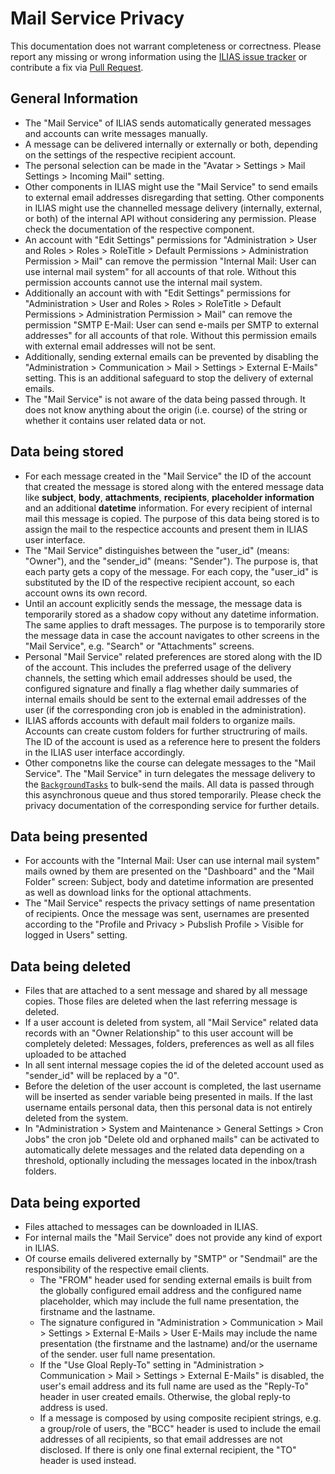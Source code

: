 # Mail Service Privacy

This documentation does not warrant completeness or correctness. Please report any
missing or wrong information using the [ILIAS issue tracker](https://mantis.ilias.de)
or contribute a fix via [Pull Request](docs/development/contributing.md#pull-request-to-the-repositories).

## General Information

- The "Mail Service" of ILIAS sends automatically generated messages and accounts can write messages manually.
- A message can be delivered internally or externally or both, depending on the settings of the respective recipient account.
- The personal selection can be made in the "Avatar > Settings > Mail Settings > Incoming Mail" setting.
- Other components in ILIAS might use the "Mail Service" to send emails to external email addresses disregarding
  that setting. Other components in ILIAS might use the channelled message delivery (internally, external, or both)
  of the internal API without considering any permission. Please check the documentation of the respective component.
- An account with "Edit Settings" permissions for "Administration > User and Roles >
  Roles > RoleTitle > Default Permissions > Administration Permission > Mail" can remove the
  permission "Internal Mail: User can use internal mail system" for all accounts of that role. Without
  this permission accounts cannot use the internal mail system.
- Additionally an account with with "Edit Settings" permissions for "Administration > User and Roles >
  Roles > RoleTitle > Default Permissions > Administration Permission > Mail" can remove the permission
  "SMTP E-Mail: User can send e-mails per SMTP to external addresses" for all accounts of that role. Without this
  permission emails with external email addresses will not be sent.
- Additionally, sending external emails can be prevented by disabling the
  "Administration > Communication > Mail > Settings > External E-Mails" setting. This is an additional safeguard
  to stop the delivery of external emails.
- The "Mail Service" is not aware of the data being passed through. It does not know anything about the
  origin (i.e. course) of the string or whether it contains user related data or not.

## Data being stored

- For each message created in the "Mail Service" the ID of the account that created the message is stored
  along with the entered message data like **subject**, **body**, **attachments**, **recipients**,
  **placeholder information** and an additional **datetime** information. For every recipient of internal mail this
  message is copied. The purpose of this data being stored is to assign the mail to the respectice accounts and present
  them in ILIAS user interface.
- The "Mail Service" distinguishes between the "user_id" (means: "Owner"), and the "sender_id" (means: "Sender"). The
  purpose is, that each party gets a copy of the message. For each copy, the "user_id" is substituted by the ID of the
  respective recipient account, so each account owns its own record.
- Until an account explicitly sends the message, the message data is temporarily stored as a shadow copy
  without any datetime information. The same applies to draft messages.
  The purpose is to temporarily store the message data in case the account navigates to other screens in
  the "Mail Service", e.g. "Search" or "Attachments" screens.
- Personal "Mail Service" related preferences are stored along with the ID of the account. This includes the
  preferred usage of the delivery channels, the setting which email addresses should be used, the configured signature 
  and finally a flag whether daily summaries of internal emails should be sent to
  the external email addresses of the user (if the corresponding cron job is enabled in the administration).
- ILIAS affords accounts with default mail folders to organize mails. Accounts can create custom folders for
  further structruring of mails. The ID of the account is used as a reference here to present the folders in the ILIAS
  user interface accordingly.
- Other componetns like the course can delegate messages to the "Mail Service". The "Mail Service" in turn
  delegates the message delivery to the [`BackgroundTasks`](../../src/BackgroundTasks/README.md) to bulk-send
  the mails. All data is passed through this asynchronous queue and thus stored temporarily.
  Please check the privacy documentation of the corresponding service for further details.

## Data being presented

- For accounts with the "Internal Mail: User can use internal mail system" mails owned by them are presented
  on the "Dashboard" and the "Mail Folder" screen: Subject, body and datetime information are presented as well
  as download links for the optional attachments.
- The "Mail Service" respects the privacy settings of name presentation of recipients. Once the message was sent, usernames
  are presented according to the "Profile and Privacy > Pubslish Profile > Visible for logged in Users" setting.

## Data being deleted

- Files that are attached to a sent message and shared by all message copies. Those files are deleted when the
  last referring message is deleted.
- If a user account is deleted from system, all "Mail Service" related data records with an "Owner Relationship" to this
  user account will be completely deleted: Messages, folders, preferences as well as all files uploaded to be attached
- In all sent internal message copies the id of the deleted account used as "sender_id" will be replaced by a "0".
- Before the deletion of the user account is completed, the last username will be inserted as sender variable
  being presented in mails. If the last username entails personal data, then this personal data is not entirely deleted
  from the system.
- In "Administration > System and Maintenance > General Settings > Cron Jobs" the cron job
  "Delete old and orphaned mails" can be activated to automatically delete messages and the related data depending
  on a threshold, optionally including the messages located in the inbox/trash folders.

## Data being exported

- Files attached to messages can be downloaded in ILIAS.
- For internal mails the "Mail Service" does not provide any kind of export in ILIAS.
- Of course emails delivered externally by "SMTP" or "Sendmail" are the responsibility of the respective email clients.
  - The "FROM" header used for sending external emails is built from the globally configured
  email address and the configured name placeholder, which may include the full name presentation, the firstname and the lastname.
  - The signature configured in "Administration > Communication > Mail > Settings > External E-Mails > User E-Mails may include the name presentation (the firstname and the lastname) and/or the username of the sender.
    user full name presentation.
  - If the "Use Gloal Reply-To" setting in "Administration > Communication > Mail > Settings > External E-Mails"
    is disabled, the user's email address and its full name are used as the "Reply-To" header in user created emails.
    Otherwise, the global reply-to address is used.
  - If a message is composed by using composite recipient strings, e.g. a group/role of users, the "BCC" header is used to
  include the email addresses of all recipients, so that email addresses are not disclosed. If there is only one final
  external recipient, the "TO" header is used instead.
